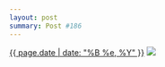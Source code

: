 ```yaml
---
layout: post
summary: Post #186
---
```


<p>
  <time><a href="/186">{{ page.date | date: "%B %e, %Y" }}</a></time>
  <a href="/186"><img src="{{ site.assets_url }}/186-640.jpg" srcset="{{ site.assets_url }}/186-1280.jpg 1280w, {{ site.assets_url }}/186-960.jpg 960w, {{ site.assets_url }}/186-640.jpg 640w, {{ site.assets_url }}/186-320.jpg 320w" sizes="(min-width: 700px) 50vw, calc(100vw - 2rem)" /></a>
</p>
